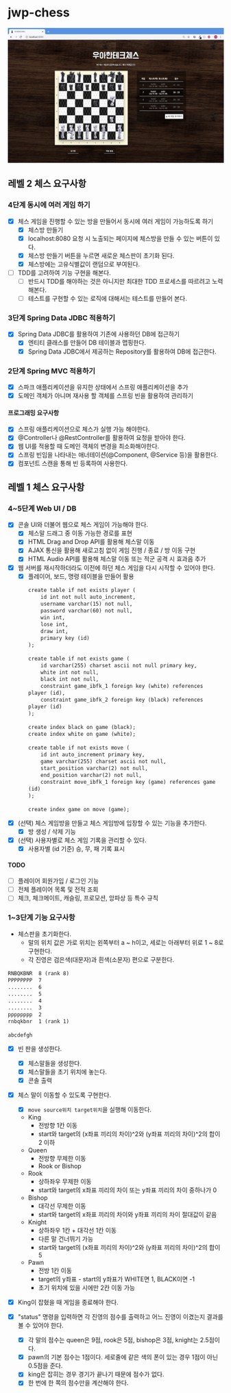 # jwp-chess

![chess_web_ui_screenshot](./screenshot.jpg)

## 레벨 2 체스 요구사항

### 4단계 동시에 여러 게임 하기
- [x] 체스 게임을 진행할 수 있는 방을 만들어서 동시에 여러 게임이 가능하도록 하기
  - [x] 체스방 만들기
  - [x] localhost:8080 요청 시 노출되는 페이지에 체스방을 만들 수 있는 버튼이 있다.
  - [x] 체스방 만들기 버튼을 누르면 새로운 체스판이 초기화 된다.
  - [x] 체스방에는 고유식별값이 랜덤으로 부여된다.
- [ ] TDD를 고려하여 기능 구현을 해본다.
  - [ ] 반드시 TDD를 해야하는 것은 아니지만 최대한 TDD 프로세스를 따르려고 노력해본다.
  - [ ] 테스트를 구현할 수 있는 로직에 대해서는 테스트를 만들어 본다.

### 3단계 Spring Data JDBC 적용하기
- [x] Spring Data JDBC를 활용하여 기존에 사용하던 DB에 접근하기
  - [x] 엔티티 클래스를 만들어 DB 테이블과 맵핑한다.
  - [x] Spring Data JDBC에서 제공하는 Repository를 활용하여 DB에 접근한다.

### 2단계 Spring MVC 적용하기
- [x] 스파크 애플리케이션을 유지한 상태에서 스프링 애플리케이션을 추가
- [x] 도메인 객체가 아니며 재사용 할 객체를 스프링 빈을 활용하여 관리하기

#### 프로그래밍 요구사항

- [x] 스프링 애플리케이션으로 체스가 실행 가능 해야한다.
- [x] @Controller나 @RestController를 활용하여 요청을 받아야 한다.
- [x] 웹 UI를 적용할 때 도메인 객체의 변경을 최소화해야한다.
- [x] 스프링 빈임을 나타내는 애너테이션(@Component, @Service 등)을 활용한다.
- [x] 컴포넌트 스캔을 통해 빈 등록하여 사용한다.

## 레벨 1 체스 요구사항

### 4~5단계 Web UI / DB

- [x] 콘솔 UI와 더불어 웹으로 체스 게임이 가능해야 한다.
    - [x] 체스말 드래그 중 이동 가능한 경로를 표현
    - [x] HTML Drag and Drop API를 활용해 체스말 이동
    - [x] AJAX 통신을 활용해 새로고침 없이 게임 진행 / 종료 / 방 이동 구현
    - [x] HTML Audio API를 활용해 체스말 이동 또는 적군 공격 시 효과음 추가

- [x] 웹 서버를 재시작하더라도 이전에 하던 체스 게임을 다시 시작할 수 있어야 한다.
    - [x] 플레이어, 보드, 명령 테이블을 만들어 활용
        ```mysql
        create table if not exists player (
            id int not null auto_increment,
            username varchar(15) not null,
            password varchar(60) not null,
            win int,
            lose int,
            draw int,
            primary key (id)
        );
      
        create table if not exists game (
            id varchar(255) charset ascii not null primary key,
            white int not null,
            black int not null,
            constraint game_ibfk_1 foreign key (white) references player (id),
            constraint game_ibfk_2 foreign key (black) references player (id)
        );
        
        create index black on game (black);
        create index white on game (white);
        
        create table if not exists move (
            id int auto_increment primary key,
            game varchar(255) charset ascii not null,
            start_position varchar(2) not null,
            end_position varchar(2) not null,
            constraint move_ibfk_1 foreign key (game) references game (id)
        );
        
        create index game on move (game);
        ```

- [x] (선택) 체스 게임방을 만들고 체스 게임방에 입장할 수 있는 기능을 추가한다.
    - [x] 방 생성 / 삭제 기능 

- [x] (선택) 사용자별로 체스 게임 기록을 관리할 수 있다.
    - [x] 사용자별 (id 기준) 승, 무, 패 기록 표시

#### TODO

- [ ] 플레이어 회원가입 / 로그인 기능 
- [ ] 전체 플레이어 목록 및 전적 조회
- [ ] 체크, 체크메이트, 캐슬링, 프로모션, 앙파상 등 특수 규칙

### 1~3단계 기능 요구사항

- 체스판을 초기화한다.
    - 말의 위치 값은 가로 위치는 왼쪽부터 a ~ h이고, 세로는 아래부터 위로 1 ~ 8로 구현한다.
    - 각 진영은 검은색(대문자)과 흰색(소문자) 편으로 구분한다.

```shell script
RNBQKBNR  8 (rank 8)
PPPPPPPP  7
........  6
........  5
........  4
........  3
pppppppp  2
rnbqkbnr  1 (rank 1)

abcdefgh
```

- [x] 빈 판을 생성한다.
    - [x] 체스말들을 생성한다.
    - [x] 체스말들을 초기 위치에 놓는다.
    - [x] 콘솔 출력

- [x] 체스 말이 이동할 수 있도록 구현한다.
    - [x] `move source위치 target위치`을 실행해 이동한다.
    - King
        - 전방향 1칸 이동
        - start와 target의 (x좌표 끼리의 차이)^2와 (y좌표 끼리의 차이)^2의 합이 2 이하
    - Queen
        - 전방향 무제한 이동
        - Rook or Bishop
    - Rook
        - 상하좌우 무제한 이동
        - start와 target의 x좌표 끼리의 차이 또는 y좌표 끼리의 차이 중하나가 0
    - Bishop
        - 대각선 무제한 이동
        - start와 target의 x좌표 끼리의 차이와 y좌표 끼리의 차이 절대값이 같음
    - Knight
        - 상하좌우 1칸 + 대각선 1칸 이동
        - 다른 말 건너뛰기 가능
        - start와 target의 (x좌표 끼리의 차이)^2와 (y좌표 끼리의 차이)^2의 합이 5
    - Pawn
        - 전방 1칸 이동
        - target의 y좌표 - start의 y좌표가 WHITE면 1, BLACK이면 -1
        - 초기 위치에 있을 시에만 2칸 이동 가능

- [x] King이 잡혔을 때 게임을 종료해야 한다.
- [x] "status" 명령을 입력하면 각 진영의 점수를 출력하고 어느 진영이 이겼는지 결과를 볼 수 있어야 한다.
    - [x] 각 말의 점수는 queen은 9점, rook은 5점, bishop은 3점, knight는 2.5점이다.
    - [x] pawn의 기본 점수는 1점이다. 세로줄에 같은 색의 폰이 있는 경우 1점이 아닌 0.5점을 준다.
    - [x] king은 잡히는 경우 경기가 끝나기 때문에 점수가 없다.
    - [x] 한 번에 한 쪽의 점수만을 계산해야 한다.
